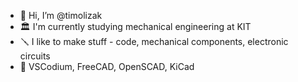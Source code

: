- 👋 Hi, I’m @timolizak
- 🏛️ I'm currently studying mechanical engineering at KIT
- 🪛 I like to make stuff - code, mechanical components, electronic circuits
- 🧰 VSCodium, FreeCAD, OpenSCAD, KiCad
